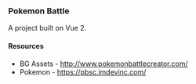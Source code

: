 ### Pokemon Battle

A project built on Vue 2. 

#### Resources
* BG Assets - http://www.pokemonbattlecreator.com/
* Pokemon - https://pbsc.imdevinc.com/